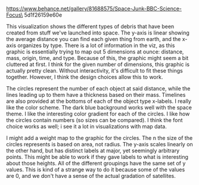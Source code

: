 https://www.behance.net/gallery/81688575/Space-Junk-BBC-Science-Focus\ 5d1f26159e60e

This visualization shows the different types of debris that have been created from stuff we've launched into space. The y-axis is linear showing the average distance you can find each given thing from earth, and the x-axis organizes by type. There is a lot of information in the viz, as this graphic is essentially trying to map out 5 dimensions at ounce: distance, mass, origin, time, and type. Because of this, the graphic might seem a bit cluttered at first. I think for the given number of dimensions, this graphic is actually pretty clean. Without interactivity, it's difficult to fit these things together. However, I think the design choices allow this to work.

The circles represent the number of each object at said distance, while the lines leading up to them have a thickness based on their mass. Timelines are also provided at the bottoms of each of the object type x-labels. I really like the color scheme. The dark blue background works well with the space theme. I like the interesting color gradient for each of the circles. I like how the circles contain numbers (so sizes can be compared). I think the font choice works as well; i see it a lot in visualizations with map data.

I might add a weight map to the graphic for the circles. The n the size of the circles represents is based on area, not radius. The y-axis scales linearly on the other hand, but has distinct labels at major, yet seemingly arbitrary points. This might be able to work if they gave labels to what is interesting about those heights. All of the different groupings have the same set of y values. This is kind of a strange way to do it because some of the values are 0, and we don't have a sense of the actual gradation of satellites.  